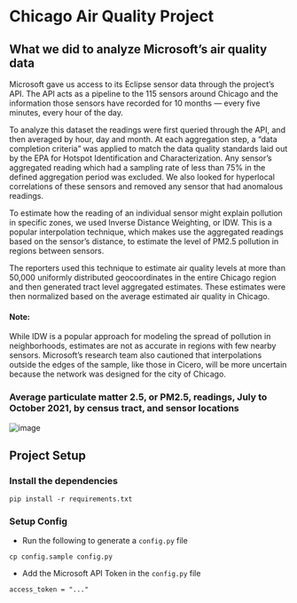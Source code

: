 # Chicago Air Quality Project

## What we did to analyze Microsoft’s air quality data
Microsoft gave us access to its Eclipse sensor data through the project’s API. The API acts as a pipeline to the 115 sensors around Chicago and the information those sensors have recorded for 10 months — every five minutes, every hour of the day.

To analyze this dataset the readings were first queried through the API, and then averaged by hour, day and month. At each aggregation step, a “data completion criteria” was applied to match the data quality standards laid out by the EPA for Hotspot Identification and Characterization. Any sensor’s aggregated reading which had a sampling rate of less than 75% in the defined aggregation period was excluded. We also looked for hyperlocal correlations of these sensors and removed any sensor that had anomalous readings.

To estimate how the reading of an individual sensor might explain pollution in specific zones, we used Inverse Distance Weighting, or IDW. This is a popular interpolation technique, which makes use the aggregated readings based on the sensor’s distance, to estimate the level of PM2.5 pollution in regions between sensors.

The reporters used this technique to estimate air quality levels at more than 50,000 uniformly distributed geocoordinates in the entire Chicago region and then generated tract level aggregated estimates. These estimates were then normalized based on the average estimated air quality in Chicago.

#### Note:
While IDW is a popular approach for modeling the spread of pollution in neighborhoods, estimates are not as accurate in regions with few nearby sensors. Microsoft’s research team also cautioned that interpolations outside the edges of the sample, like those in Cicero, will be more uncertain because the network was designed for the city of Chicago.

### Average particulate matter 2.5, or PM2.5, readings, July to October 2021, by census tract, and sensor locations
![image](https://user-images.githubusercontent.com/91643874/168393842-9a50fe95-61e6-492b-97f3-2f17e250b023.png)


## Project Setup

### Install the dependencies

``` pip install -r requirements.txt ```

### Setup Config

- Run the following to generate a `config.py` file

```cp config.sample config.py```

- Add the Microsoft API Token in the `config.py` file

```access_token = "..."```
